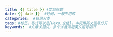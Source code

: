 ```yaml
---
title: {{ title }} #文章标题
date: {{ date }}  #时间，一般不用改
categories:  #目录分类
tags: #标签，格式可以是[Hexo,总结]，中间用英文逗号分开
keywords:  #文章关键词，多个关键词用英文逗号隔开
---
```


